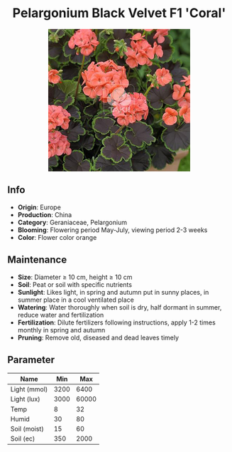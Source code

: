 <h1 align='center'>Pelargonium Black Velvet F1 'Coral'</h1>
<p align="center">
    <img 
        align='center'
        width='320'
        src="../images/pelargonium black velvet f1 coral.png" 
        alt='Pelargonium Black Velvet F1 'Coral'' />
</p>

## Info

 - **Origin**: Europe
 - **Production**: China
 - **Category**: Geraniaceae, Pelargonium
 - **Blooming**: Flowering period May-July, viewing period 2-3 weeks
 - **Color**: Flower color orange

## Maintenance

 - **Size**: Diameter ≥ 10 cm, height ≥ 10 cm
 - **Soil**: Peat or soil with specific nutrients
 - **Sunlight**: Likes light, in spring and autumn put in sunny places, in summer place in a cool ventilated place
 - **Watering**: Water thoroughly when soil is dry, half dormant in summer, reduce water and fertilization
 - **Fertilization**: Dilute fertilizers following instructions, apply 1-2 times monthly in spring and autumn
 - **Pruning**: Remove old, diseased and dead leaves timely

## Parameter

| Name         | Min  | Max   |
|--------------|------|-------|
| Light (mmol) | 3200 | 6400  |
| Light (lux)  | 3000 | 60000 |
| Temp         | 8    | 32    |
| Humid        | 30   | 80    |
| Soil (moist) | 15   | 60    |
| Soil (ec)    | 350  | 2000  |
